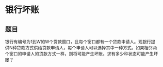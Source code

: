 # 银行坏账
## 题目
银行有编号为1到W的W个贷款窗口，且每个窗口都有一个贷款申请人。现银行提供N种贷款方式供给贷款申请人，每个申请人可以选择其中一种方式。如果相邻两个窗口的申请人的贷款方式一样，则将可能产生坏账。求有多少种状态可能产生坏账？
